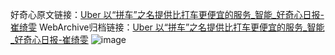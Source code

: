 好奇心原文链接：[Uber 以“拼车”之名提供比打车更便宜的服务_智能_好奇心日报-崔绮雯](https://www.qdaily.com/articles/1761.html)
WebArchive归档链接：[Uber 以“拼车”之名提供比打车更便宜的服务_智能_好奇心日报-崔绮雯](http://web.archive.org/web/20190623150033/https://www.qdaily.com/articles/1761.html)
![image](http://ww3.sinaimg.cn/large/007d5XDply1g3v4lfjawrj30u036m7wh)